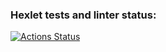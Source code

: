 ### Hexlet tests and linter status:
[![Actions Status](https://github.com/eugenenazirov/java-project-61/workflows/hexlet-check/badge.svg)](https://github.com/eugenenazirov/java-project-61/actions)
